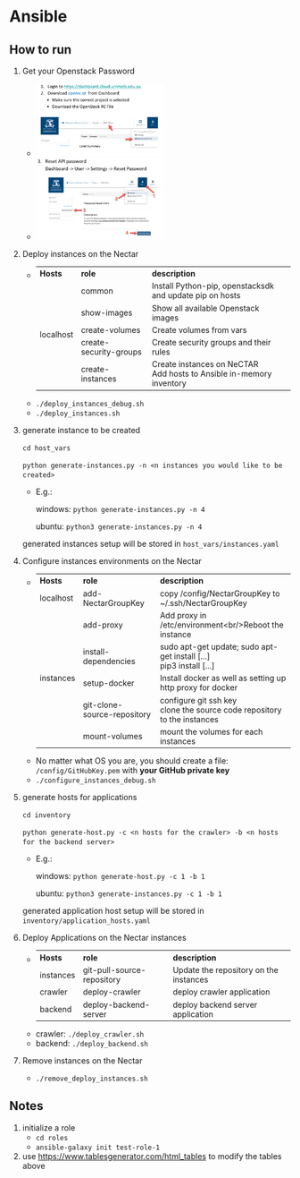 # Ansible
## How to run
1. Get your Openstack Password
    - <img src="docs/1.jpg" width=50%/>
    - <img src="docs/2.jpg" width=50%/>

2. Deploy instances on the Nectar
    - <table>
        <tr>
            <th>Hosts</th>
            <th>role</th>
            <th>description</th>
        </tr>
        <tr>
            <td rowspan="5">localhost</td>
            <td>common</td>
            <td>Install Python-pip, openstacksdk and update pip on hosts</td>
        </tr>
        <tr>
            <td>show-images</td>
            <td>Show all available Openstack images</td>
        </tr>
        <tr>
            <td>create-volumes</td>
            <td>Create volumes from vars</td>
        </tr>
        <tr>
            <td>create-security-groups</td>
            <td>Create security groups and their rules</td>
        </tr>
        <tr>
            <td>create-instances</td>
            <td>Create instances on NeCTAR<br>Add hosts to Ansible in-memory inventory</td>
        </tr>
        </table>
    - ```./deploy_instances_debug.sh```  
    - ```./deploy_instances.sh```

3. generate instance to be created

    ```cd host_vars```

    ```python generate-instances.py -n <n instances you would like to be created>```
    
    - E.g.: 
    
        windows: ```python generate-instances.py -n 4```
      
        ubuntu: ```python3 generate-instances.py -n 4```
    
    generated instances setup will be stored in ```host_vars/instances.yaml```

4. Configure instances environments on the Nectar
    - <table>
          <tr>
            <th>Hosts</th>
            <th>role</th>
            <th>description</th>
          </tr>
          <tr>
            <td><span style="font-weight:normal">localhost</span></td>
            <td><span style="font-weight:normal">add-NectarGroupKey</span><br></td>
            <td><span style="font-weight:normal">copy /config/NectarGroupKey to ~/.ssh/</span><span style="font-weight:400;font-style:normal">NectarGroupKey</span><br></td>
          </tr>
          <tr>
            <td rowspan="5">instances</td>
            <td>add-proxy</td>
            <td>Add proxy in /etc/environment&lt;br/&gt;Reboot the instance</td>
          </tr>
          <tr>
            <td>install-dependencies</td>
            <td>sudo apt-get update; sudo apt-get install [...]<br>pip3 install [...]</td>
          </tr>
          <tr>
            <td>setup-docker</td>
            <td>Install docker as well as setting up http proxy for docker</td>
          </tr>
          <tr>
            <td><span style="font-weight:normal">git-clone-source-repository</span><br></td>
            <td>configure git ssh key<br>clone the source code repository to the instances</td>
          </tr>
          <tr>
            <td>mount-volumes<br></td>
            <td>mount the volumes for each instances</td>
          </tr>
        </table>
    - No matter what OS you are, you should create a file: ```/config/GitHubKey.pem``` with **your GitHub private key**
    - ```./configure_instances_debug.sh```

5. generate hosts for applications

    ```cd inventory```

    ```python generate-host.py -c <n hosts for the crawler> -b <n hosts for the backend server>```
    
    - E.g.:
        
        windows: ```python generate-host.py -c 1 -b 1```
      
        ubuntu: ```python3 generate-instances.py -c 1 -b 1```
    
    generated application host setup will be stored in ```inventory/application_hosts.yaml```

4. Deploy Applications on the Nectar instances
    - <table>
        <tr>
            <th>Hosts</th>
            <th>role</th>
            <th>description</th>
        </tr>
        <tr>
            <td>instances</td>
            <td><span style="font-weight:normal">git-pull-source-repository</span><br></td>
            <td>Update the repository on the instances</td>
        </tr>
        <tr>
            <td><span style="font-weight:normal">crawler</span></td>
            <td>deploy-crawler<br></td>
            <td>deploy crawler application</td>
        </tr>
        <tr>
            <td>backend</td>
            <td>deploy-backend-server</td>
            <td>deploy backend server application</td>
        </tr>
        </table>
    - crawler: ```./deploy_crawler.sh```
    - backend: ```./deploy_backend.sh```

5. Remove instances on the Nectar
    - ```./remove_deploy_instances.sh```

## Notes
1. initialize a role
    - ```cd roles```
    - ```ansible-galaxy init test-role-1```
2. use https://www.tablesgenerator.com/html_tables to modify the tables above
